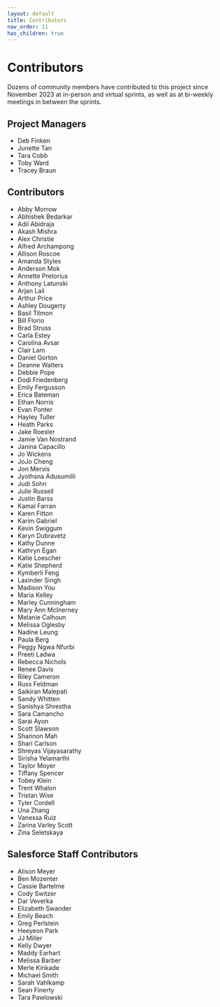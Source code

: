```yaml
---
layout: default
title: Contributors
nav_order: 11
has_children: true
---
```

#  Contributors
Dozens of community members have contributed to this project since November 2023 at in-person and virtual sprints, as well as at bi-weekly meetings in between the sprints. 

## Project Managers
* Deb Finken
* Junette Tan
* Tara Cobb
* Toby Ward
* Tracey Braun

## Contributors
* Abby Morrow
* Abhishek Bedarkar
* Adil Abidraja
* Akash Mishra
* Alex Christie
* Alfred Archampong
* Allison Roscoe
* Amanda Styles
* Anderson Mok
* Annette Pretorius
* Anthony Latunski
* Arjan Lail
* Arthur Price
* Ashley Dougerty
* Basil Tilmon
* Bill Florio
* Brad Struss 
* Carla Estey
* Carolina Avsar
* Clair Lam
* Daniel Gorton
* Deanne Walters
* Debbie Pope
* Dodi Friedenberg
* Emily Fergusson
* Erica Bateman
* Ethan Norris
* Evan Ponter
* Hayley Tuller
* Heath Parks
* Jake Roesler
* Jamie Van Nostrand
* Janina Capacillo
* Jo Wickens
* JoJo Cheng
* Jon Mervis
* Jyothsna Adusumilli
* Judi Sohn
* Julie Russell
* Justin Barss
* Kamal Farran
* Karen Fitton
* Karim Gabriel
* Kevin Swiggum
* Karyn Dubravetz
* Kathy Dunne
* Kathryn Egan
* Katie Loescher
* Katie Shepherd
* Kymberli Feng
* Laxinder Singh
* Madison You
* Maria Kelley
* Marley Cunningham 
* Mary Ann McInerney
* Melanie Calhoun
* Melissa Oglesby
* Nadine Leung
* Paula Berg
* Peggy Ngwa Nfurbi
* Preeti Ladwa
* Rebecca Nichols
* Renee Davis
* Riley Cameron
* Russ Feldman
* Saikiran Malepati
* Sandy Whitten
* Sanishya Shrestha
* Sara Camancho
* Sarai Ayon
* Scott Slawson
* Shannon Mah
* Shari Carlson
* Shreyas Vijayasarathy
* Sirisha Yelamarthi
* Taylor Moyer 
* Tiffany Spencer
* Tobey Klein
* Trent Whalon
* Tristan Wise
* Tyler Cordell
* Una Zhang
* Vanessa Ruiz
* Zarina Varley Scott
* Zina Seletskaya

## Salesforce Staff Contributors
* Alison Meyer
* Ben Mozenter
* Cassie Bartelme
* Cody Switzer
* Dar Veverka
* Elizabeth Swander
* Emily Beach
* Greg Perlstein
* Heeyeon Park
* JJ Miller
* Kelly Dwyer
* Maddy Earhart
* Melissa Barber
* Merle Kinkade
* Michael Smith
* Sarah Vahlkamp
* Sean Finerty
* Tara Pawlowski
